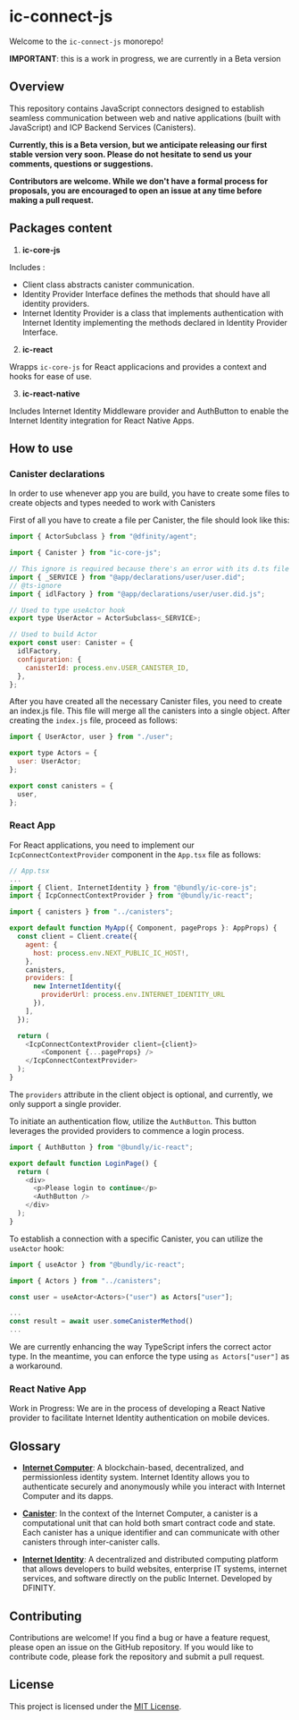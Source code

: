 # ic-connect-js

Welcome to the `ic-connect-js` monorepo!

**IMPORTANT**: this is a work in progress, we are currently in a Beta version

## Overview

This repository contains JavaScript connectors designed to establish seamless communication between web and native applications (built with JavaScript) and ICP Backend Services (Canisters).

**Currently, this is a Beta version, but we anticipate releasing our first stable version very soon. Please do not hesitate to send us your comments, questions or suggestions.**

**Contributors are welcome. While we don't have a formal process for proposals, you are encouraged to open an issue at any time before making a pull request.**

## Packages content

1. **ic-core-js**

Includes :

- Client class abstracts canister communication.
- Identity Provider Interface defines the methods that should have all identity providers.
- Internet Identity Provider is a class that implements authentication with Internet Identity implementing the methods declared in Identity Provider Interface.

2. **ic-react**

Wrapps `ic-core-js` for React applicacions and provides a context and hooks for ease of use.

3. **ic-react-native**

Includes Internet Identity Middleware provider and AuthButton to enable the Internet Identity integration for React Native Apps.

## How to use

### Canister declarations

In order to use whenever app you are build, you have to create some files to create objects and types needed to work with Canisters

First of all you have to create a file per Canister, the file should look like this:

```javascript
import { ActorSubclass } from "@dfinity/agent";

import { Canister } from "ic-core-js";

// This ignore is required because there's an error with its d.ts file
import { _SERVICE } from "@app/declarations/user/user.did";
// @ts-ignore
import { idlFactory } from "@app/declarations/user/user.did.js";

// Used to type useActor hook
export type UserActor = ActorSubclass<_SERVICE>;

// Used to build Actor
export const user: Canister = {
  idlFactory,
  configuration: {
    canisterId: process.env.USER_CANISTER_ID,
  },
};
```

After you have created all the necessary Canister files, you need to create an index.js file. This file will merge all the canisters into a single object. After creating the `index.js` file, proceed as follows:

```javascript
import { UserActor, user } from "./user";

export type Actors = {
  user: UserActor;
};

export const canisters = {
  user,
};
```

### React App

For React applications, you need to implement our `IcpConnectContextProvider` component in the `App.tsx` file as follows:

```javascript
// App.tsx
...
import { Client, InternetIdentity } from "@bundly/ic-core-js";
import { IcpConnectContextProvider } from "@bundly/ic-react";

import { canisters } from "../canisters";

export default function MyApp({ Component, pageProps }: AppProps) {
  const client = Client.create({
    agent: {
      host: process.env.NEXT_PUBLIC_IC_HOST!,
    },
    canisters,
    providers: [
      new InternetIdentity({
        providerUrl: process.env.INTERNET_IDENTITY_URL
      }),
    ],
  });

  return (
    <IcpConnectContextProvider client={client}>
        <Component {...pageProps} />
    </IcpConnectContextProvider>
  );
}
```

The `providers` attribute in the client object is optional, and currently, we only support a single provider.

To initiate an authentication flow, utilize the `AuthButton`. This button leverages the provided providers to commence a login process.

```javascript
import { AuthButton } from "@bundly/ic-react";

export default function LoginPage() {
  return (
    <div>
      <p>Please login to continue</p>
      <AuthButton />
    </div>
  );
}
```

To establish a connection with a specific Canister, you can utilize the `useActor` hook:

```javascript
import { useActor } from "@bundly/ic-react";

import { Actors } from "../canisters";

const user = useActor<Actors>("user") as Actors["user"];

...
const result = await user.someCanisterMethod()
...
```

We are currently enhancing the way TypeScript infers the correct actor type. In the meantime, you can enforce the type using `as Actors["user"]` as a workaround.

### React Native App

Work in Progress: We are in the process of developing a React Native provider to facilitate Internet Identity authentication on mobile devices.

## Glossary

- **[Internet Computer](https://internetcomputer.org/docs/current/tutorials/hackathon-prep-course/what-is-icp)**: A blockchain-based, decentralized, and permissionless identity system. Internet Identity allows you to authenticate securely and anonymously while you interact with Internet Computer and its dapps.

- **[Canister](https://internetcomputer.org/docs/current/tutorials/hackathon-prep-course/what-is-icp#canister-smart-contracts)**: In the context of the Internet Computer, a canister is a computational unit that can hold both smart contract code and state. Each canister has a unique identifier and can communicate with other canisters through inter-canister calls.

- **[Internet Identity](https://internetcomputer.org/docs/current/developer-docs/integrations/internet-identity/overview)**: A decentralized and distributed computing platform that allows developers to build websites, enterprise IT systems, internet services, and software directly on the public Internet. Developed by DFINITY.

## Contributing

Contributions are welcome! If you find a bug or have a feature request, please open an issue on the GitHub repository. If you would like to contribute code, please fork the repository and submit a pull request.

## License

This project is licensed under the [MIT License](LICENSE).
